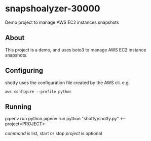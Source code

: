 # snapshoalyzer-30000

Demo project to manage AWS EC2 instances snapshots

## About

This project is a demo, and uses boto3 to manage AWS EC2 instance snapshots.

## Configuring

shotty uses the configuration file created by the AWS cli. e.g.

`aws configure --profile python`

## Running

pipenv run python pipenv run python "shotty\shotty.py" <command> <--project=PROJECT>

*command* is list, start or stop
*project* is optional
